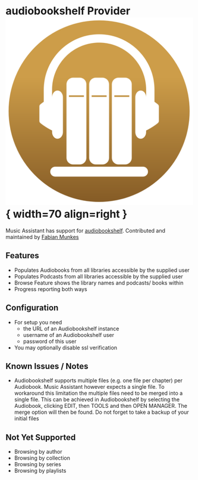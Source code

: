 # audiobookshelf Provider ![Preview image](../assets/icons/audiobookshelf-icon.png){ width=70 align=right }

Music Assistant has support for [audiobookshelf](https://www.audiobookshelf.org/). Contributed and maintained by [Fabian Munkes](https://github.com/fmunkes)

## Features

- Populates Audiobooks from all libraries accessible by the supplied user
- Populates Podcasts from all libraries accessible by the supplied user
- Browse Feature shows the library names and podcasts/ books within
- Progress reporting both ways

## Configuration

- For setup you need
  - the URL of an Audiobookshelf instance
  - username of an Audiobookshelf user
  - password of this user
- You may optionally disable ssl verification

## Known Issues / Notes

- Audiobookshelf supports multiple files (e.g. one file per chapter) per Audiobook. Music Assistant however expects a single file. To workaround this limitation the multiple files need to be merged into a single file. This can be achieved in Audiobookshelf by selecting the Audiobook, clicking EDIT, then TOOLS and then OPEN MANAGER. The merge option will then be found. Do not forget to take a backup of your initial files

## Not Yet Supported

- Browsing by author
- Browsing by collection
- Browsing by series
- Browsing by playlists
